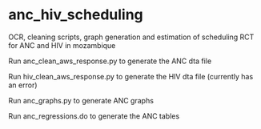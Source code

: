 # anc_hiv_scheduling
OCR, cleaning scripts, graph generation and estimation of scheduling RCT for ANC and HIV in mozambique

Run anc_clean_aws_response.py to generate the ANC dta file

Run hiv_clean_aws_response.py  to generate the HIV dta file (currently has an error)

Run anc_graphs.py to generate ANC graphs

Run anc_regressions.do to generate the ANC tables
